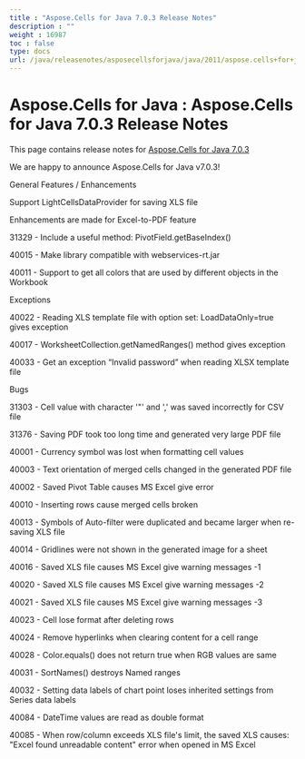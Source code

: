 ```yaml
---
title : "Aspose.Cells for Java 7.0.3 Release Notes" 
description : "" 
weight : 16987 
toc : false
type: docs
url: /java/releasenotes/asposecellsforjava/java/2011/aspose.cells+for+java+7.0.3+release+notes/
---
```


# Aspose.Cells for Java : Aspose.Cells for Java 7.0.3 Release Notes


This page contains release notes for [Aspose.Cells for Java 7.0.3](http://www.aspose.com/downloads/cells/java/new-releases/aspose.cells-for-java-7.0.3/)

We are happy to announce Aspose.Cells for Java v7.0.3!

General Features / Enhancements

Support LightCellsDataProvider for saving XLS file

Enhancements are made for Excel-to-PDF feature

31329 - Include a useful method: PivotField.getBaseIndex()

40015 - Make library compatible with webservices-rt.jar

40011 - Support to get all colors that are used by different objects in the Workbook

Exceptions

40022 - Reading XLS template file with option set: LoadDataOnly=true gives exception

40017 - WorksheetCollection.getNamedRanges() method gives exception

40033 - Get an exception “Invalid password” when reading XLSX template file

Bugs

31303 - Cell value with character '"' and ',' was saved incorrectly for CSV file

31376 - Saving PDF took too long time and generated very large PDF file

40001 - Currency symbol was lost when formatting cell values

40003 - Text orientation of merged cells changed in the generated PDF file

40002 - Saved Pivot Table causes MS Excel give error

40010 - Inserting rows cause merged cells broken

40013 - Symbols of Auto-filter were duplicated and became larger when re-saving XLS file

40014 - Gridlines were not shown in the generated image for a sheet

40016 - Saved XLS file causes MS Excel give warning messages -1

40020 - Saved XLS file causes MS Excel give warning messages -2

40021 - Saved XLS file causes MS Excel give warning messages -3

40023 - Cell lose format after deleting rows

40024 - Remove hyperlinks when clearing content for a cell range

40028 - Color.equals() does not return true when RGB values are same

40031 - SortNames() destroys Named ranges

40032 - Setting data labels of chart point loses inherited settings from Series data labels

40084 - DateTime values are read as double format

40085 - When row/column exceeds XLS file's limit, the saved XLS causes: "Excel found unreadable content" error when opened in MS Excel


